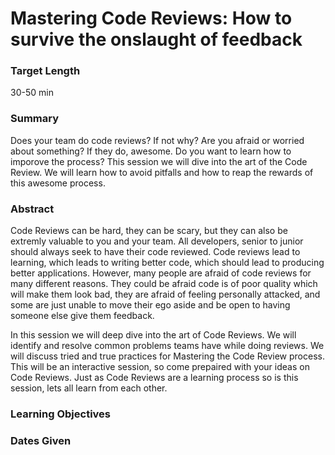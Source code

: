 Mastering Code Reviews: How to survive the onslaught of feedback
==============

### Target Length
30-50 min

### Summary
Does your team do code reviews?  If not why?  Are you afraid or worried about something?  If they do, awesome.  Do you want to learn how to imporove the process?  This session we will dive into the art of the Code Review. We will learn how to avoid pitfalls and how to reap the rewards of this awesome process.

### Abstract
Code Reviews can be hard, they can be scary, but they can also be extremly valuable to you and your team. All developers, senior to junior should always seek to have their code reviewed.  Code reviews lead to learning, which leads to writing better code, which should lead to producing better applications.  However, many people are afraid of code reviews for many different reasons.  They could be afraid code is of poor quality which will make them look bad, they are afraid of feeling personally attacked, and some are just unable to move their ego aside and be open to having someone else give them feedback.

In this session we will deep dive into the art of Code Reviews.  We will identify and resolve common problems teams have while doing reviews.  We will discuss tried and true practices for Mastering the Code Review process.  This will be an interactive session, so come prepaired with your ideas on Code Reviews.  Just as Code Reviews are a learning process so is this session, lets all learn from each other.

### Learning Objectives

### Dates Given

